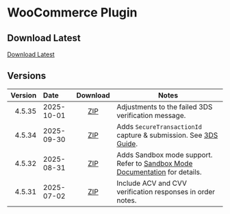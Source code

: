 # WooCommerce Plugin

## Download Latest

[Download Latest](/integration-guides/downloads/woocommerce-plugin/blackstone-gateway-latest.zip)

## Versions

| Version | Date | Download | Notes |
|--------:|:-----|:--------:|-------|
| 4.5.35 | 2025-10-01 | [ZIP](/integration-guides/downloads/woocommerce-plugin/blackstone-gateway-4.5.35.zip) | Adjustments to the failed 3DS verification message. |
| 4.5.34 | 2025-09-30 | [ZIP](/integration-guides/downloads/woocommerce-plugin/blackstone-gateway-4.5.34.zip) | Adds `SecureTransactionId` capture & submission. See [3DS Guide](/integration-guides/three-domain-secure#step-4-include-securedata-and-securetransactionid-in-payment-requests). |
| 4.5.32 | 2025-08-31 | [ZIP](/integration-guides/downloads/woocommerce-plugin/blackstone-gateway-4.5.32.zip) | Adds Sandbox mode support. Refer to [Sandbox Mode Documentation](/integration-guides/sandbox) for details. |
| 4.5.31 | 2025-07-02 | [ZIP](/integration-guides/downloads/woocommerce-plugin/blackstone-gateway-4.5.31.zip) | Include ACV and CVV verification responses in order notes. |
